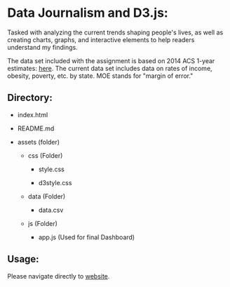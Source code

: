 # Data Journalism and D3.js:

Tasked with analyzing the current trends shaping people's lives, as well as creating charts, graphs, and interactive elements to help readers understand my findings. 

The data set included with the assignment is based on 2014 ACS 1-year estimates: [here](https://factfinder.census.gov/faces/nav/jsf/pages/searchresults.xhtml). The current data set includes data on rates of income, obesity, poverty, etc. by state. MOE stands for "margin of error."

## Directory:

* index.html

* README.md

* assets (folder)

  * css (Folder)
  
    * style.css
    
    * d3style.css
    
  * data (Folder)
  
    * data.csv
    
  * js (Folder)
  
    * app.js (Used for final Dashboard)
    
## Usage:

Please navigate directly to [website](https://90PlusWorks.github.io/D3-Learn/).

